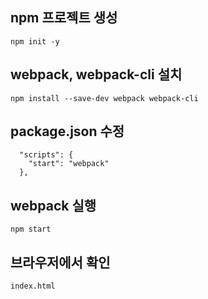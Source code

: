 ## npm 프로젝트 생성
```
npm init -y
```

## webpack, webpack-cli 설치
```
npm install --save-dev webpack webpack-cli
```

## package.json 수정
```
  "scripts": {
    "start": "webpack"
  },
```

## webpack 실행
```
npm start
```

## 브라우저에서 확인
```
index.html
```
